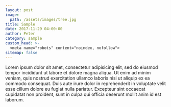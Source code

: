 ```yaml
---
layout: post
image: 
  path: /assets/images/tree.jpg
title: Sample
date: 2017-11-29 04:00:00
author: Peter
category: sample
custom_head: >-
  <meta name="robots" content="noindex, nofollow">
sitemap: false
---
```


<p>Lorem ipsum dolor sit amet, consectetur adipisicing elit, sed do eiusmod
tempor incididunt ut labore et dolore magna aliqua. Ut enim ad minim veniam,
quis nostrud exercitation ullamco laboris nisi ut aliquip ex ea commodo
consequat. Duis aute irure dolor in reprehenderit in voluptate velit esse
cillum dolore eu fugiat nulla pariatur. Excepteur sint occaecat cupidatat non
proident, sunt in culpa qui officia deserunt mollit anim id est laborum.</p>
